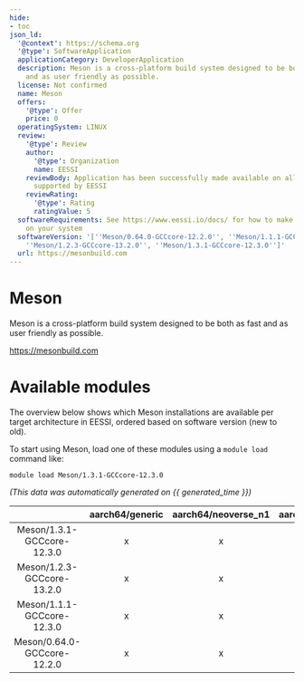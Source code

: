 ```yaml
---
hide:
- toc
json_ld:
  '@context': https://schema.org
  '@type': SoftwareApplication
  applicationCategory: DeveloperApplication
  description: Meson is a cross-platform build system designed to be both as fast
    and as user friendly as possible.
  license: Not confirmed
  name: Meson
  offers:
    '@type': Offer
    price: 0
  operatingSystem: LINUX
  review:
    '@type': Review
    author:
      '@type': Organization
      name: EESSI
    reviewBody: Application has been successfully made available on all architectures
      supported by EESSI
    reviewRating:
      '@type': Rating
      ratingValue: 5
  softwareRequirements: See https://www.eessi.io/docs/ for how to make EESSI available
    on your system
  softwareVersion: '[''Meson/0.64.0-GCCcore-12.2.0'', ''Meson/1.1.1-GCCcore-12.3.0'',
    ''Meson/1.2.3-GCCcore-13.2.0'', ''Meson/1.3.1-GCCcore-12.3.0'']'
  url: https://mesonbuild.com
---
```


Meson
=====


Meson is a cross-platform build system designed to be both as fast and as user friendly as possible.

https://mesonbuild.com
# Available modules


The overview below shows which Meson installations are available per target architecture in EESSI, ordered based on software version (new to old).

To start using Meson, load one of these modules using a `module load` command like:

```shell
module load Meson/1.3.1-GCCcore-12.3.0
```

*(This data was automatically generated on {{ generated_time }})*  

| |aarch64/generic|aarch64/neoverse_n1|aarch64/neoverse_v1|aarch64/nvidia/grace|x86_64/generic|x86_64/amd/zen2|x86_64/amd/zen3|x86_64/amd/zen4|x86_64/intel/haswell|x86_64/intel/sapphirerapids|x86_64/intel/skylake_avx512|
| :---: | :---: | :---: | :---: | :---: | :---: | :---: | :---: | :---: | :---: | :---: | :---: |
|Meson/1.3.1-GCCcore-12.3.0|x|x|x|x|x|x|x|x|x|x|x|
|Meson/1.2.3-GCCcore-13.2.0|x|x|x|x|x|x|x|x|x|x|x|
|Meson/1.1.1-GCCcore-12.3.0|x|x|x|x|x|x|x|x|x|x|x|
|Meson/0.64.0-GCCcore-12.2.0|x|x|x|x|x|x|x|x|x|x|x|
